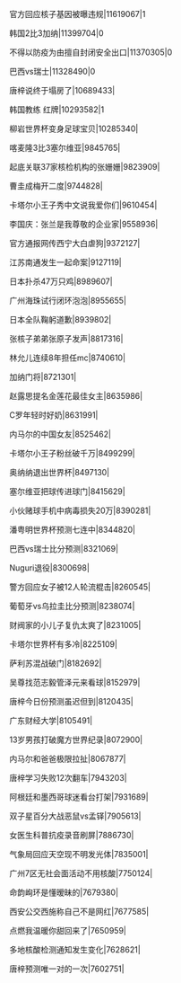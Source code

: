 官方回应核子基因被曝违规|11619067|1

韩国2比3加纳|11399704|0

不得以防疫为由擅自封闭安全出口|11370305|0

巴西vs瑞士|11328490|0

唐梓说终于塌房了|10689433|

韩国教练 红牌|10293582|1

柳岩世界杯变身足球宝贝|10285340|

喀麦隆3比3塞尔维亚|9845765|

起底关联37家核检机构的张姗姗|9823909|

曹圭成梅开二度|9744828|

卡塔尔小王子秀中文说我爱你们|9610454|

李国庆：张兰是我尊敬的企业家|9558936|

官方通报网传西宁大白虐狗|9372127|

江苏南通发生一起命案|9127119|

日本扑杀47万只鸡|8989607|

广州海珠试行闭环泡泡|8955655|

日本全队鞠躬道歉|8939802|

张核子弟弟张原子发声|8817316|

林允儿连续8年担任mc|8740610|

加纳门将|8721301|

赵露思提名金莲花最佳女主|8635986|

C罗年轻时好奶|8631991|

内马尔的中国女友|8525462|

卡塔尔小王子粉丝破千万|8499299|

奥纳纳退出世界杯|8497130|

塞尔维亚把球传进球门|8415629|

小伙赌球手机中病毒损失20万|8390281|

潘粤明世界杯预测七连中|8344820|

巴西vs瑞士比分预测|8321069|

Nuguri退役|8300698|

警方回应女子被12人轮流棍击|8260545|

葡萄牙vs乌拉圭比分预测|8238074|

财阀家的小儿子复仇太爽了|8231005|

卡塔尔世界杯有多冷|8225109|

萨利苏混战破门|8182692|

吴尊找范志毅管泽元来看球|8152979|

唐梓今日份预测虽迟但到|8120435|

广东财经大学|8105491|

13岁男孩打破魔方世界纪录|8072900|

内马尔和爸爸极限拉扯|8067877|

唐梓学习失败12次翻车|7943203|

阿根廷和墨西哥球迷看台打架|7931689|

双子星百分大战恶鼠vs孟铎|7905613|

女医生科普抗疫录音刷屏|7886730|

气象局回应天空现不明发光体|7835001|

广州7区无社会面活动不用核酸|7750124|

命韵峋环是懂暧昧的|7679380|

西安公交西施称自己不是网红|7677585|

点燃我温暖你甜回来了|7650959|

多地核酸检测通知发生变化|7628621|

唐梓预测唯一对的一次|7602751|

